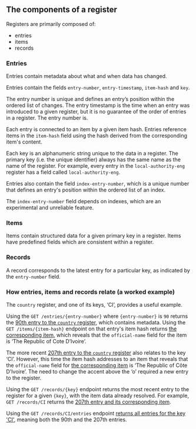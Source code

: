 ## The components of a register

Registers are primarily composed of:

* entries
* items
* records

### Entries

Entries contain metadata about what and when data has changed. 

Entries contain the fields `entry-number`,  `entry-timestamp`, `item-hash` and `key`. 

The entry number is unique and defines an entry’s position within the ordered list of changes. The entry timestamp is the time when an entry was introduced to a given register, but it is no guarantee of the order of entries in a register. The entry number is.

Each entry is connected to an item by a given item hash. Entries reference items in the `item-hash` field using the hash derived from the corresponding item's content.

Each key is an alphanumeric string unique to the data in a register. The primary key (i.e. the unique identifier) always has the same name as the name of the register. For example, every entry in the `local-authority-eng` register has a field called `local-authority-eng`. 

Entries also contain the field `index-entry-number`, which is a unique number that defines an entry's position within the ordered list of an index. 

The `index-entry-number` field depends on indexes, which are an experimental and unreliable feature.

### Items

Items contain structured data for a given primary key in a register. Items have predefined fields which are consistent within a register.

### Records

A record corresponds to the latest entry for a particular key, as indicated by the `entry-number` field.  

### How entries, items and records relate (a worked example)

The `country` register, and one of its keys, ‘CI’, provides a useful example. 

Using the `GET /entries/{entry-number}` where `{entry-number}` is `90` returns the [90th entry to the `country` register](https://country.register.gov.uk/entries/90.json), which contains metadata. Using the `GET /items/{item-hash}` endpoint on that entry's item hash returns [the corresponding item](https://country.register.gov.uk/items/sha-256:7c16257bd45b4716914010b39dd40e5a6b985b8928d7b8bb0fe3005d2f2b0fec.json), which reveals that the `official-name` field for the item is ‘The Republic of Cote D’Ivoire’. 

The more recent [207th entry to the `country` register](https://country.register.gov.uk/entries/207.json) also relates to the key ‘CI’. However, this time the item hash addresses to an item that reveals that the `official-name` field for [the corresponding item](https://country.register.gov.uk/items/sha-256:b3ca21b3b3a795ab9cd1d10f3d447947328406984f8a461b43d9b74b58cccfe8.json) is ‘The Republic of Côte D’Ivoire’. The need to change the accent above the ‘o’ required a new entry to the register.

Using the `GET /records/{key}` endpoint returns the most recent entry to the register for a given `{key}`, with the item data already resolved. For example, `GET /records/CI` returns the [207th entry and its corresponding item]( https://country.register.gov.uk/records/CI.json). 

Using the `GET /records/CI/entries` endpoint [returns all entries for the key 'CI'](https://country.register.gov.uk/records/CI/entries.json), meaning both the 90th and the 207th entries. 

